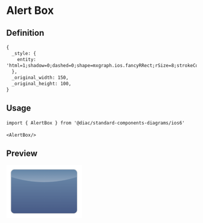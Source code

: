 # Alert Box

## Definition

```
{
  _style: { 
    entity: 'html=1;shadow=0;dashed=0;shape=mxgraph.ios.fancyRRect;rSize=8;strokeColor=#dddddd;fillColor=#497198;gradientColor=#193168;opacity=80;fontColor=#ffffff;fontSize=8;whiteSpace=wrap;align=center;sketch=0;hachureGap=4;pointerEvents=0;fontFamily=Helvetica;',
  },
  _original_width: 150,
  _original_height: 100,
}
```

## Usage

```
import { AlertBox } from '@diac/standard-components-diagrams/ios6'

<AlertBox/>
```

## Preview

<img src="./alert-box.png" width="200"/>
